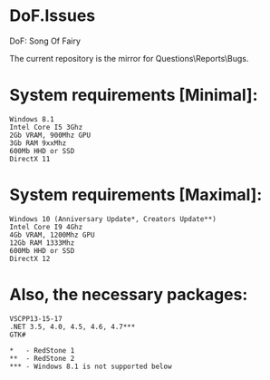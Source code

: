 # DoF.Issues
DoF: Song Of Fairy

The current repository is the mirror for Questions\Reports\Bugs.


# System requirements [Minimal]:
```CSharp
Windows 8.1
Intel Core I5 3Ghz
2Gb VRAM, 900Mhz GPU
3Gb RAM 9xxMhz
600Mb HHD or SSD
DirectX 11
```
# System requirements [Maximal]:
```CSharp
Windows 10 (Anniversary Update*, Creators Update**)
Intel Core I9 4Ghz
4Gb VRAM, 1200Mhz GPU
12Gb RAM 1333Mhz
600Mb HHD or SSD
DirectX 12
```

# Also, the necessary packages:
```
VSCPP13-15-17
.NET 3.5, 4.0, 4.5, 4.6, 4.7***
GTK#
```




```
*   - RedStone 1 
**  - RedStone 2
*** - Windows 8.1 is not supported below
```
